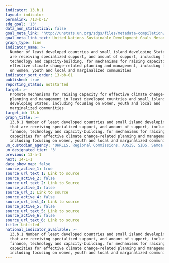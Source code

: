 ```yaml
---
indicator: 13.b.1
layout: indicator
permalink: /13-b-1/
sdg_goal: '13'
data_non_statistical: false
goal_meta_link: 'http://unstats.un.org/sdgs/files/metadata-compilation/Metadata-Goal-13.pdf'
goal_meta_link_text: United Nations Sustainable Development Goals Metadata (pdf 759kB)
graph_type: line
indicator_name: >-
  Number of least developed countries and small island developing States that
  are receiving specialized support, and amount of support, including finance,
  technology and capacity-building, for mechanisms for raising capacities for
  effective climate change-related planning and management, including focusing
  on women, youth and local and marginalized communities
indicator_sort_order: 13-bb-01
published: true
reporting_status: notstarted
target: >-
  Promote mechanisms for raising capacity for effective climate change-related
  planning and management in least developed countries and small island
  developing States, including focusing on women, youth and local and
  marginalized communities
target_id: 13.b
graph_title: >-
  13.b.1 Number of least developed countries and small island developing States
  that are receiving specialized support, and amount of support, including
  finance, technology and capacity-building, for mechanisms for raising
  capacities for effective climate change-related planning and management,
  including focusing on women, youth and local and marginalized communities
un_custodian_agency: 'OHRLLS, Regional Commissions, AOSIS, SIDS, Samoa Pathway'
un_designated_tier: '3'
previous: 13-a-1
next: 14-1-1
data_show_map: false
source_active_1: true
source_url_text_1: Link to source
source_active_2: false
source_url_text_2: Link to Source
source_active_3: false
source_url_3: Link to source
source_active_4: false
source_url_text_4: Link to source
source_active_5: false
source_url_text_5: Link to source
source_active_6: false
source_url_text_6: Link to source
title: Untitled
national_indicator_available: >-
  13.b.1 Number of least developed countries and small island developing States
  that are receiving specialized support, and amount of support, including
  finance, technology and capacity-building, for mechanisms for raising
  capacities for effective climate change-related planning and management,
  including focusing on women, youth and local and marginalized communities
---
```

